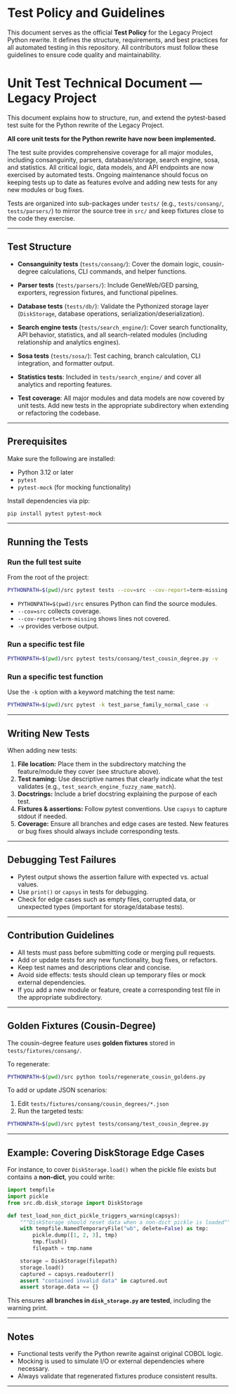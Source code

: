 # Test Policy and Guidelines

This document serves as the official **Test Policy** for the Legacy Project Python rewrite. It defines the structure, requirements, and best practices for all automated testing in this repository. All contributors must follow these guidelines to ensure code quality and maintainability.

# Unit Test Technical Document — Legacy Project


This document explains how to structure, run, and extend the pytest-based test suite for the Python rewrite of the Legacy Project.

**All core unit tests for the Python rewrite have now been implemented.**

The test suite provides comprehensive coverage for all major modules, including consanguinity, parsers, database/storage, search engine, sosa, and statistics. All critical logic, data models, and API endpoints are now exercised by automated tests. Ongoing maintenance should focus on keeping tests up to date as features evolve and adding new tests for any new modules or bug fixes.

Tests are organized into sub-packages under `tests/` (e.g., `tests/consang/`, `tests/parsers/`) to mirror the source tree in `src/` and keep fixtures close to the code they exercise.

---


## Test Structure

* **Consanguinity tests** (`tests/consang/`):
  Cover the domain logic, cousin-degree calculations, CLI commands, and helper functions.

* **Parser tests** (`tests/parsers/`):
  Include GeneWeb/GED parsing, exporters, regression fixtures, and functional pipelines.

* **Database tests** (`tests/db/`):
  Validate the Pythonized storage layer (`DiskStorage`, database operations, serialization/deserialization).

* **Search engine tests** (`tests/search_engine/`):
  Cover search functionality, API behavior, statistics, and all search-related modules (including relationship and analytics engines).

* **Sosa tests** (`tests/sosa/`):
  Test caching, branch calculation, CLI integration, and formatter output.

* **Statistics tests**: Included in `tests/search_engine/` and cover all analytics and reporting features.

* **Test coverage**: All major modules and data models are now covered by unit tests. Add new tests in the appropriate subdirectory when extending or refactoring the codebase.

---

## Prerequisites

Make sure the following are installed:

* Python 3.12 or later
* `pytest`
* `pytest-mock` (for mocking functionality)

Install dependencies via pip:

```bash
pip install pytest pytest-mock
```

---


## Running the Tests

### Run the full test suite

From the root of the project:

```bash
PYTHONPATH=$(pwd)/src pytest tests --cov=src --cov-report=term-missing -v
```

* `PYTHONPATH=$(pwd)/src` ensures Python can find the source modules.
* `--cov=src` collects coverage.
* `--cov-report=term-missing` shows lines not covered.
* `-v` provides verbose output.

### Run a specific test file

```bash
PYTHONPATH=$(pwd)/src pytest tests/consang/test_cousin_degree.py -v
```

### Run a specific test function

Use the `-k` option with a keyword matching the test name:

```bash
PYTHONPATH=$(pwd)/src pytest -k test_parse_family_normal_case -v
```

---

## Writing New Tests


When adding new tests:

1. **File location:** Place them in the subdirectory matching the feature/module they cover (see structure above).
2. **Test naming:** Use descriptive names that clearly indicate what the test validates (e.g., `test_search_engine_fuzzy_name_match`).
3. **Docstrings:** Include a brief docstring explaining the purpose of each test.
4. **Fixtures & assertions:** Follow pytest conventions. Use `capsys` to capture stdout if needed.
5. **Coverage:** Ensure all branches and edge cases are tested. New features or bug fixes should always include corresponding tests.

---

## Debugging Test Failures

* Pytest output shows the assertion failure with expected vs. actual values.
* Use `print()` or `capsys` in tests for debugging.
* Check for edge cases such as empty files, corrupted data, or unexpected types (important for storage/database tests).

---


## Contribution Guidelines

* All tests must pass before submitting code or merging pull requests.
* Add or update tests for any new functionality, bug fixes, or refactors.
* Keep test names and descriptions clear and concise.
* Avoid side effects: tests should clean up temporary files or mock external dependencies.
* If you add a new module or feature, create a corresponding test file in the appropriate subdirectory.

---

## Golden Fixtures (Cousin-Degree)

The cousin-degree feature uses **golden fixtures** stored in `tests/fixtures/consang/`.

To regenerate:

```bash
PYTHONPATH=$(pwd)/src python tools/regenerate_cousin_goldens.py
```

To add or update JSON scenarios:

1. Edit `tests/fixtures/consang/cousin_degrees/*.json`
2. Run the targeted tests:

```bash
PYTHONPATH=$(pwd)/src pytest tests/consang/test_cousin_degree.py
```

---

## Example: Covering DiskStorage Edge Cases

For instance, to cover `DiskStorage.load()` when the pickle file exists but contains a **non-dict**, you could write:

```python
import tempfile
import pickle
from src.db.disk_storage import DiskStorage

def test_load_non_dict_pickle_triggers_warning(capsys):
    """DiskStorage should reset data when a non-dict pickle is loaded"""
    with tempfile.NamedTemporaryFile("wb", delete=False) as tmp:
        pickle.dump([1, 2, 3], tmp)
        tmp.flush()
        filepath = tmp.name

    storage = DiskStorage(filepath)
    storage.load()
    captured = capsys.readouterr()
    assert "contained invalid data" in captured.out
    assert storage.data == {}
```

This ensures **all branches in `disk_storage.py` are tested**, including the warning print.

---

## Notes

* Functional tests verify the Python rewrite against original COBOL logic.
* Mocking is used to simulate I/O or external dependencies where necessary.
* Always validate that regenerated fixtures produce consistent results.

---
